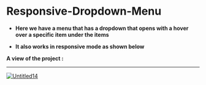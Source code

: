 # Responsive-Dropdown-Menu

<ul>
  <li><strong>Here we have a menu that has a dropdown that opens with a hover over a specific item under the items</strong></li>
</ul>


<ul>
  <li><strong>It also works in responsive mode as shown below</strong></li>
</ul>

 <strong>A view of the project :</strong>

<hr>

<div>
  <a href="https://ibb.co/yqZ9XV2"><img src="https://i.ibb.co/QMTgfX0/Untitled14.png" alt="Untitled14" border="0"></a>
</div>

